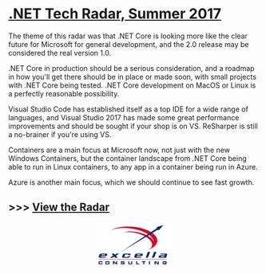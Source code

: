 # [.NET Tech Radar, Summer 2017](http://radar.labsincubator.com/?sheetId=https%3A%2F%2Fdocs.google.com%2Fspreadsheets%2Fd%2F1nodW2q6Is-A-Cw7h7d3drneVHuRMP-zhPYEU0o1_Qqg)

The theme of this radar was that .NET Core is looking more like the clear future for Microsoft for general development, and the 2.0 release may be considered the real version 1.0.

.NET Core in production should be a serious consideration, and a roadmap in how you'll get there should be in place or made soon, with small projects with .NET Core being tested. .NET Core development on MacOS or Linux is a perfectly reasonable possibility.

Visual Studio Code has established itself as a top IDE for a wide range of languages, and Visual Studio 2017 has made some great performance improvements and should be sought if your shop is on VS. ReSharper is still a no-brainer if you're using VS. 

Containers are a main focus at Microsoft now, not just with the new Windows Containers, but the container landscape from .NET Core being able to run in Linux containers, to any app in a container being run in Azure. 

Azure is another main focus, which we should continue to see fast growth. 

## >>> [View the Radar](http://radar.labsincubator.com/?sheetId=https%3A%2F%2Fdocs.google.com%2Fspreadsheets%2Fd%2F1nodW2q6Is-A-Cw7h7d3drneVHuRMP-zhPYEU0o1_Qqg)

<p style="text-align:center"><img style="width:150px" src="Excella_Logo_Color.png" alt="Excella" /></p>
